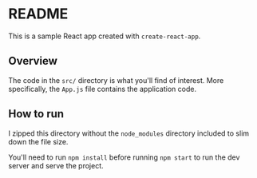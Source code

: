 # README

This is a sample React app created with `create-react-app`.

## Overview

The code in the `src/` directory is what you'll find of interest.
More specifically, the `App.js` file contains the application code.

## How to run

I zipped this directory without the `node_modules` directory included to slim down the file size.

You'll need to run `npm install` before running `npm start` to run the dev server and serve the project.

